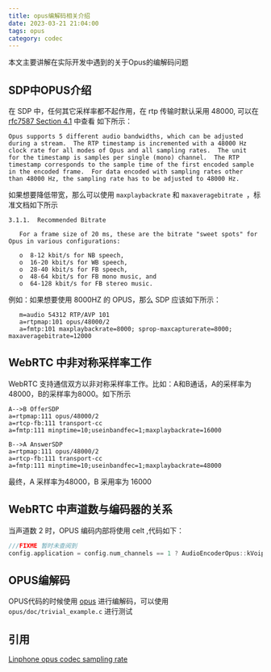 ```yaml
---
title: opus编解码相关介绍
date: 2023-03-21 21:04:00
tags: opus
category: codec
---
```


本文主要讲解在实际开发中遇到的关于Opus的编解码问题

## SDP中OPUS介绍

在 SDP 中，任何其它采样率都不起作用，在 rtp 传输时默认采用 48000, 可以在 [rfc7587 Section 4.1](https://www.rfc-editor.org/rfc/rfc7587) 中查看
如下所示：
```
Opus supports 5 different audio bandwidths, which can be adjusted
during a stream.  The RTP timestamp is incremented with a 48000 Hz
clock rate for all modes of Opus and all sampling rates.  The unit
for the timestamp is samples per single (mono) channel.  The RTP
timestamp corresponds to the sample time of the first encoded sample
in the encoded frame.  For data encoded with sampling rates other
than 48000 Hz, the sampling rate has to be adjusted to 48000 Hz.
```

如果想要降低带宽，那么可以使用 `maxplaybackrate` 和 `maxaveragebitrate `，标准文档如下所示
```
3.1.1.  Recommended Bitrate

   For a frame size of 20 ms, these are the bitrate "sweet spots" for  Opus in various configurations:

   o  8-12 kbit/s for NB speech,
   o  16-20 kbit/s for WB speech,
   o  28-40 kbit/s for FB speech,
   o  48-64 kbit/s for FB mono music, and
   o  64-128 kbit/s for FB stereo music.
```

例如：如果想要使用 8000HZ 的 OPUS，那么 SDP 应该如下所示：
```
   m=audio 54312 RTP/AVP 101
   a=rtpmap:101 opus/48000/2
   a=fmtp:101 maxplaybackrate=8000; sprop-maxcapturerate=8000; maxaveragebitrate=12000
```

## WebRTC 中非对称采样率工作

WebRTC 支持通信双方以非对称采样率工作。比如：A和B通话，A的采样率为48000，B的采样率为8000。如下所示

```
A-->B OfferSDP
a=rtpmap:111 opus/48000/2
a=rtcp-fb:111 transport-cc
a=fmtp:111 minptime=10;useinbandfec=1;maxplaybackrate=16000
```

```
B-->A AnswerSDP
a=rtpmap:111 opus/48000/2
a=rtcp-fb:111 transport-cc
a=fmtp:111 minptime=10;useinbandfec=1;maxplaybackrate=48000
```
最终，A 采样率为48000，B 采用率为 16000

## WebRTC 中声道数与编码器的关系

当声道数 2 时，OPUS 编码内部将使用 celt ,代码如下：
```cpp
///FIXME 暂时未查阅到
config.application = config.num_channels == 1 ? AudioEncoderOpus::kVoip : AudioEncoderOpus::kAudio;
```

## OPUS编解码

OPUS代码的时候使用 [opus](https://github.com/xiph/opus) 进行编解码，可以使用 `opus/doc/trivial_example.c` 进行测试



## 引用
[Linphone opus codec sampling rate](https://stackoverflow.com/questions/60580526/linphone-opus-codec-sampling-rate)
